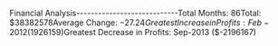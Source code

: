 Financial Analysis----------------------------Total Months: 86Total: $38382578Average Change: $-27.24Greatest Increase in Profits: Feb-2012 ($1926159)Greatest Decrease in Profits: Sep-2013 ($-2196167)